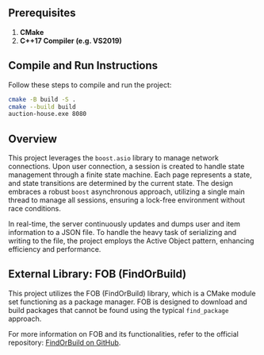## Prerequisites

1. **CMake**
2. **C++17 Compiler (e.g. VS2019)** 

## Compile and Run Instructions

Follow these steps to compile and run the project:
```sh
cmake -B build -S .
cmake --build build
auction-house.exe 8080
``````

## Overview

This project leverages the `boost.asio` library to manage network connections. Upon user connection, a session is created to handle state management through a finite state machine. Each page represents a state, and state transitions are determined by the current state. The design embraces a robust `boost` asynchronous approach, utilizing a single main thread to manage all sessions, ensuring a lock-free environment without race conditions.

In real-time, the server continuously updates and dumps user and item information to a JSON file. To handle the heavy task of serializing and writing to the file, the project employs the Active Object pattern, enhancing efficiency and performance.

## External Library: FOB (FindOrBuild)

This project utilizes the FOB (FindOrBuild) library, which is a CMake module set functioning as a package manager. FOB is designed to download and build packages that cannot be found using the typical `find_package` approach.

For more information on FOB and its functionalities, refer to the official repository: [FindOrBuild on GitHub](https://github.com/misoboute/findorbuild).
